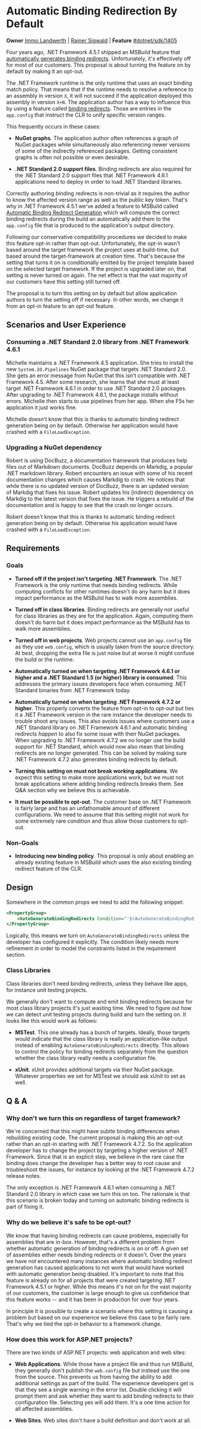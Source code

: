 # Automatic Binding Redirection By Default

**Owner** [Immo Landwerth](https://github.com/terrajobst) | [Rainer Sigwald](https://github.com/rainersigwald) |
**Feature** [#dotnet/sdk/1405](https://github.com/dotnet/sdk/issues/1405)

Four years ago, .NET Framework 4.5.1 shipped an MSBuild feature that
[automatically generates binding redirects][abrg]. Unfortunately, it's
effectively off for most of our customers. This proposal is about turning the
feature on by default by making it an opt-out.

The .NET Framework runtime is the only runtime that uses an exact binding match
policy. That means that if the runtime needs to resolve a reference to an
assembly in version `X`, it will not succeed if the application deployed this
assembly in version `X+N`. The application author has a way to influence this by
using a feature called [binding redirects]. Those are entries in the
`app.config` that instruct the CLR to unify specific version ranges.

This frequently occurs in these cases:

* **NuGet graphs**. The application author often references a graph of NuGet
  packages while simultaneously also referencing newer versions of some of the
  indirectly referenced packages. Getting consistent graphs is often not
  possible or even desirable.

* **.NET Standard 2.0 support files**. Binding redirects are also required for
  the .NET Standard 2.0 support files that .NET Framework 4.6.1 applications
  need to deploy in order to load .NET Standard libraries.

Correctly authoring binding redirects is non-trivial as it requires the author
to know the affected version range as well as the public key token. That's why
in .NET Framework 4.5.1 we've added a feature to MSBuild called [Automatic
Binding Redirect Generation][abrg] which will compute the correct binding
redirects during the build an automatically add them to the `app.config` file
that is produced to the application's output directory.

Following our conservative compatibility procedures we decided to make this
feature opt-in rather than opt-out. Unfortunately, the opt-in wasn't based
around the target framework the project uses at build-time, but based around the
target-framework at creation time. That's because the setting that turns it on
is conditionally emitted by the project template based on the selected target
framework. If the project is upgraded later on, that setting is never turned on
again. The net effect is that the vast majority of our customers have this
setting still turned off.

The proposal is to turn this setting on by default but allow application authors
to turn the setting off if necessary. In other words, we change it from an
opt-in feature to an opt-out feature.

[binding redirects]: https://docs.microsoft.com/en-us/dotnet/framework/configure-apps/redirect-assembly-versions
[abrg]: https://docs.microsoft.com/en-us/dotnet/framework/configure-apps/how-to-enable-and-disable-automatic-binding-redirection

## Scenarios and User Experience

### Consuming a .NET Standard 2.0 library from .NET Framework 4.6.1

Michelle maintains a .NET Framework 4.5 application. She tries to install the
new `System.IO.Pipelines` NuGet package that targets .NET Standard 2.0. She gets
an error message from NuGet that this isn't compatible with .NET Framework 4.5.
After some research, she learns that she must at least target .NET Framework
4.6.1 in order to use .NET Standard 2.0 packages. After upgrading to .NET
Framework 4.6.1, the package installs without errors. Michelle then starts to
use pipelines from her app. When she F5s her application it just works fine.

Michelle doesn't know that this is thanks to automatic binding redirect
generation being on by default. Otherwise her application would have crashed
with a `FileLoadException`.

### Upgrading a NuGet dependency

Robert is using DocBuzz, a documentation framework that produces help files out
of Markdown documents. DocBuzz depends on Markdig, a popular .NET markdown
library. Robert encounters an issue with some of his recent documentation
changes which causes Markdig to crash. He notices that while there is no updated
version of DocBuzz, there is an updated version of Markdig that fixes his issue.
Robert updates his (indirect) dependency on Markdig to the latest version that
fixes the issue. He triggers a rebuild of the documentation and is happy to see
that the crash no longer occurs.

Robert doesn't know that this is thanks to automatic binding redirect generation
being on by default. Otherwise his application would have crashed with a
`FileLoadException`.

## Requirements

### Goals

* **Turned off if the project isn't targeting .NET Framework**. The .NET
  Framework is the only runtime that needs binding redirects. While computing
  conflicts for other runtimes doesn't do any harm but it does impact
  performance as the MSBuild has to walk more assemblies.

* **Turned off in class libraries**. Binding redirects are generally not useful
  for class libraries as they are for the application. Again, computing them
  doesn't do harm but it does impact performance as the MSBuild has to walk more
  assemblies.

* **Turned off in web projects**. Web projects cannot use an `app.config` file
  as they use `web.config`, which is usually taken from the source directory. At
  best, dropping the extra file is just noise but at worse it might confuse the
  build or the runtime.

* **Automatically turned on when targeting .NET Framework 4.6.1 or higher and a
  .NET Standard 1.5 (or higher) library is consumed**. This addresses the
  primary issues developers face when consuming .NET Standard binaries from .NET
  Framework today.

* **Automatically turned on when targeting .NET Framework 4.7.2 or higher**.
  This properly converts the feature from opt-in to opt-out but ties it a .NET
  Framework version in the rare instance the developer needs to trouble shoot
  any issues. This also avoids issues where customers use a .NET Standard
  library on .NET Framework 4.6.1 and automatic binding redirects *happen* to
  also fix some issue with their NuGet packages. When upgrading to .NET
  Framework 4.7.2 we no longer use the build support for .NET Standard, which
  would now also mean that binding redirects are no longer generated. This can
  be solved by making sure .NET Framework 4.7.2 also generates binding redirects
  by default.

* **Turning this setting on must not break working applications**. We expect
  this setting to make more applications work, but we must not break
  applications where adding binding redirects breaks them. See Q&A section why
  we believe this is achievable.

* **It must be possible to opt-out**. The customer base on .NET Framework is
  fairly large and has an unfathomable amount of different configurations. We
  need to assume that this setting might not work for some extremely rare
  condition and thus allow those customers to opt-out.

### Non-Goals

* **Introducing new binding policy**. This proposal is only about enabling an
  already existing feature in MSBuild which uses the also existing binding
  redirect feature of the CLR.

## Design

Somewhere in the common props we need to add the following snippet:

```xml
<PropertyGroup>
    <AutoGenerateBindingRedirects Condition="'$(AutoGenerateBindingRedirects)' == ''">True</AutoGenerateBindingRedirects>
</PropertyGroup>
```

Logically, this means we turn on `AutoGenerateBindingRedirects` unless the
developer has configured it explicitly. The condition likely needs more
refinement in order to model the constraints listed in the requirement section.

### Class Libraries

Class libraries don't need binding redirects, unless they behave like apps, for
instance unit testing projects.

We generally don't want to compute and emit binding redirects because for most
class library projects it's just wasting time. We need to figure out how we can
detect unit testing projects during build and turn the setting on. It looks like
this would work as follows:

* **MSTest**. This one already has a bunch of targets. Ideally, those targets
  would indicate that the class library is really an application-like output
  instead of enabling `AutoGenerateBindingRedirects` directly. This allows to
  control the policy for binding redirects separately from the question whether
  the class library really needs a configuration file.

* **xUnit**. xUnit provides additional targets via their NuGet package. Whatever
  properties we set for MSTest we should ask xUnit to set as well.

## Q & A

### Why don't we turn this on regardless of target framework?

We're concerned that this might have subtle binding differences when rebuilding
existing code. The current proposal is making this an opt-out rather than an
opt-in starting with .NET Framework 4.7.2. So the application developer has to
change the project by targeting a higher version of .NET Framework. Since that
is an explicit step, we believe in the rare case the binding does change the
developer has a better way to root cause and troubleshoot the issues, for
instance by looking at the .NET Framework 4.7.2 release notes.

The only exception is .NET Framework 4.6.1 when consuming a .NET Standard 2.0
library in which case we turn this on too. The rationale is that this scenario
is broken today and turning on automatic binding redirects is part of fixing it.

### Why do we believe it's safe to be opt-out?

We know that having binding redirects can cause problems, especially for
assemblies that are in-box. However, that's a different problem from whether
automatic generation of binding redirects is on or off. A given set of
assemblies either needs binding redirects or it doesn't. Over the years we have
not encountered many instances where automatic binding redirect generation has
caused applications to not work that would have worked with automatic generation
being disabled. It's important to note that this feature is already on for all
projects that were created targeting .NET Framework 4.5.1 or higher. While this
means it's not on for the vast majority of our customers, the customer is large
enough to give us confidence that this feature works -- and it has been in
production for over four years.

In principle it is possible to create a scenario where this setting is causing a
problem but based on our experience we believe this case to be fairly rare.
That's why we tied the opt-in behavior to a framework change.

### How does this work for ASP.NET projects?

There are two kinds of ASP.NET projects: web application and web sites:

* **Web Applications**. While those have a project file and thus run MSBuild,
  they generally don't publish the `web.config` file but instead use the one
  from the source. This prevents us from having the ability to add additional
  settings as part of the build. The experience developers get is that they see
  a single warning in the error list. Double clicking it will prompt them and
  ask whether they want to add binding redirects to their configuration file.
  Selecting yes will add them. It's a one time action for all affected
  assemblies.

* **Web Sites**. Web sites don't have a build definition and don't work at all.